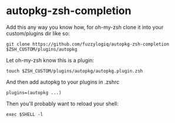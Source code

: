# autopkg-zsh-completion

Add this any way you know how, for oh-my-zsh clone it into your custom/plugins dir like so:

    git clone https://github.com/fuzzylogiq/autopkg-zsh-completion $ZSH_CUSTOM/plugins/autopkg

Let oh-my-zsh know this is a plugin:

    touch $ZSH_CUSTOM/plugins/autopkg/autopkg.plugin.zsh

And then add autopkg to your plugins in .zshrc

    plugins=(autopkg ...)

Then you'll probably want to reload your shell:

    exec $SHELL -l
